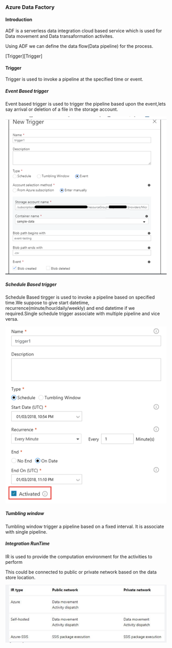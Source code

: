 
### Azure Data Factory

#### Introduction

ADF is a serverless data integration cloud based service which is used for Data movement and Data transaformation activites.

Using ADF we can define the data flow(Data pipeline) for the process.

[Trigger][Trigger]

#### Trigger

Trigger is used to invoke a pipeline at the specified time or event.

##### Event Based trigger

Event based trigger is used to trigger the pipeline based upon the event,lets say arrival or deletion of a file in the storage account.

![Event based trigger](images/eventbasedtrigger.PNG)


##### Schedule Based trigger

Schedule Based tirgger is used to invoke a pipeline based on specified time.We suppose to give start datetime, recurrence(minute/hour/daily/weekly) and end datetime if we required.Single schedule trigger associate with multiple pipeline and vice versa.

![](images/schedulebasedtrigger.PNG)

##### Tumbling window

Tumbling window trigger a pipeline based on a fixed interval. It is associate with single pipeline.


##### Integration RunTime

IR is used to provide the computation environment for the activities to perform

This could be connected to public or private network based on the data store location.

![](images/integrationtimetable.PNG)
